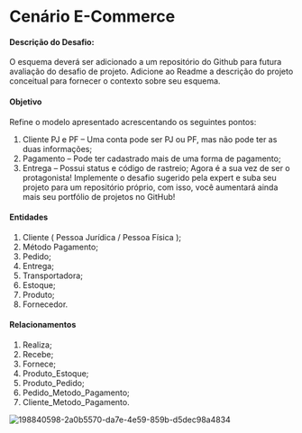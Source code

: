 # Cenário E-Commerce
#### Descrição do Desafio:
O esquema deverá ser adicionado a um repositório do Github para futura avaliação do desafio de projeto. Adicione ao Readme a descrição do projeto conceitual para fornecer o contexto sobre seu esquema.
#### Objetivo 
Refine o modelo apresentado acrescentando os seguintes pontos:    

1. Cliente PJ e PF – Uma conta pode ser PJ ou PF, mas não pode ter as duas informações;
2. Pagamento – Pode ter cadastrado mais de uma forma de pagamento;
3. Entrega – Possui status e código de rastreio;
Agora é a sua vez de ser o protagonista! Implemente o desafio sugerido pela expert e suba seu projeto para um repositório próprio, com isso, você aumentará ainda mais seu portfólio de projetos no GitHub!

#### Entidades
1. Cliente ( Pessoa Jurídica / Pessoa Física );
2. Método Pagamento;
3. Pedido;
4. Entrega;
5. Transportadora;
6. Estoque;
7. Produto;
8. Fornecedor.

#### Relacionamentos
1. Realiza;
2. Recebe;
3. Fornece;
4. Produto_Estoque;
5. Produto_Pedido;
6. Pedido_Metodo_Pagamento;
7. Cliente_Metodo_Pagamento.


![198840598-2a0b5570-da7e-4e59-859b-d5dec98a4834](https://github.com/Matheuscamargodados/SQL-ANALISTA/assets/169165707/dcae8c28-8190-4312-a2cb-9414ea3be1c8)

